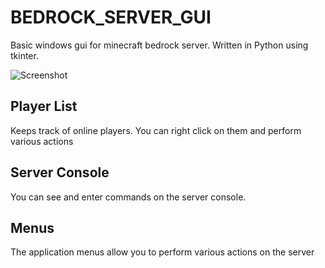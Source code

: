 # BEDROCK_SERVER_GUI
Basic windows gui for minecraft bedrock server. Written in Python using tkinter.


![Screenshot](https://github.com/bunkford/BEDROCK_SERVER/raw/master/screenshot.png)

## Player List

Keeps track of online players. You can right click on them and perform various actions

## Server Console

You can see and enter commands on the server console. 

## Menus

The application menus allow you to perform various actions on the server